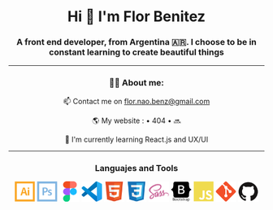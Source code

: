 
<div id="header" align="center">
    <h1 align="center" >Hi 👋 I'm Flor Benitez</h1>
    <h3 align="center">
        A front end developer, from Argentina 🇦🇷. I choose to be in constant learning to create beautiful things
    </h3>
  
  ---
### 👩‍💻 About me:
:mailbox: Contact me on flor.nao.benz@gmail.com

:earth_americas: My website : • 404 • :soon:

:seedling: I'm currently learning React.js and UX/UI


---
  
</div>
<div align="center">
    <h3> Languajes and Tools</h3>
    <img src="https://github.com/devicons/devicon/blob/master/icons/illustrator/illustrator-line.svg" alt="Ai" width="40" height="40">
    <img src="https://github.com/devicons/devicon/blob/master/icons/photoshop/photoshop-line.svg" alt="Ps" width="40" height="40">
    <img src="https://github.com/devicons/devicon/blob/master/icons/figma/figma-original.svg" alt="Figma" width="40" height="40">
    <img src="https://github.com/devicons/devicon/blob/master/icons/vscode/vscode-original.svg" alt="VisualStudio" width="40" height="40">
    <img src="https://github.com/devicons/devicon/blob/master/icons/html5/html5-original.svg" alt="Html" width="40" height="40">
    <img src="https://github.com/devicons/devicon/blob/master/icons/css3/css3-original.svg" alt="Css" width="40" height="40">
    <img src="https://github.com/devicons/devicon/blob/master/icons/sass/sass-original.svg" alt="Sass" width="40" height="40">
    <img src="https://github.com/devicons/devicon/blob/master/icons/bootstrap/bootstrap-plain-wordmark.svg" alt="Boostrap" width="40" height="40">
    <img src="https://github.com/devicons/devicon/blob/master/icons/javascript/javascript-plain.svg" alt="JavaScript" width="40" height="40">
    <img src="https://github.com/devicons/devicon/blob/master/icons/git/git-plain.svg" alt="Git" width="40" height="40">
    <img src="https://github.com/devicons/devicon/blob/master/icons/github/github-original.svg" alt="Github" width="40" height="40">
</div>


